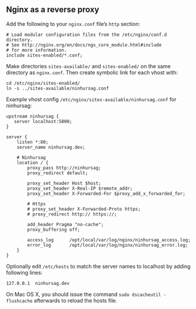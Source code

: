 ## Nginx as a reverse proxy

Add the following to your `nginx.conf` file’s `http` section:

    # Load modular configuration files from the /etc/nginx/conf.d directory.
    # See http://nginx.org/en/docs/ngx_core_module.html#include
    # for more information.
    include sites-enabled/*.conf;

Make directories `sites-available/` and `sites-enabled/` on the same
directory as `nginx.conf`.  Then create symbolic link for each vhost
with:

    cd /etc/nginx/sites-enabled/
    ln -s ../sites-available/ninhursag.conf

Example vhost config `/etc/nginx/sites-available/ninhursag.conf` for
ninhursag:

    upstream ninhursag {
       server localhost:5000;
    }

    server {
        listen *:80;
        server_name ninhursag.dev;

        # Ninhursag
        location / {
            proxy_pass http://ninhursag;
            proxy_redirect default;

            proxy_set_header Host $host;
            proxy_set_header X-Real-IP $remote_addr;
            proxy_set_header X-Forwarded-For $proxy_add_x_forwarded_for;

            # Https
            # proxy_set_header X-Forwarded-Proto https;
            # proxy_redirect http:// https://;

            add_header Pragma "no-cache";
            proxy_buffering off;

            access_log      /opt/local/var/log/nginx/ninhursag_access.log;
            error_log       /opt/local/var/log/nginx/ninhursag_error.log;
        }
    }

Optionally edit `/etc/hosts` to match the server names to localhost by
adding following lines:

    127.0.0.1  ninhursag.dev

On Mac OS X, you should issue the command `sudo dscacheutil
-flushcache` afterwards to reload the hosts file.
